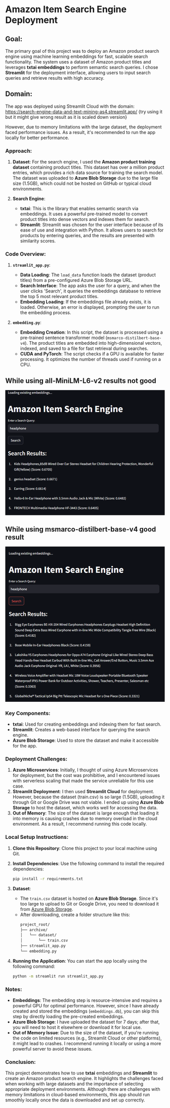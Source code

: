 # Amazon Item Search Engine Deployment

## Goal:
The primary goal of this project was to deploy an Amazon product search engine using machine learning embeddings for fast, scalable search functionality. The system uses a dataset of Amazon product titles and leverages **txtai embeddings** to perform semantic search queries. I chose **Streamlit** for the deployment interface, allowing users to input search queries and retrieve results with high accuracy.

## Domain:
The app was deployed using Streamlit Cloud with the domain: https://search-engine-data-and-text-mining-as4.streamlit.app/ {try using it but it might give wrong result as it is scaled down version}

However, due to memory limitations with the large dataset, the deployment faced performance issues. As a result, it's recommended to run the app locally for better performance.

### Approach:

1. **Dataset**: 
   For the search engine, I used the **Amazon product training dataset** containing product titles. This dataset has over a million product entries, which provides a rich data source for training the search model. The dataset was uploaded to **Azure Blob Storage** due to the large file size (1.5GB), which could not be hosted on GitHub or typical cloud environments.

2. **Search Engine**:
   - **txtai**: This is the library that enables semantic search via embeddings. It uses a powerful pre-trained model to convert product titles into dense vectors and indexes them for search.
   - **Streamlit**: Streamlit was chosen for the user interface because of its ease of use and integration with Python. It allows users to search for products by entering queries, and the results are presented with similarity scores.

### Code Overview:

1. **`streamlit_app.py`**:
   - **Data Loading**: The `load_data` function loads the dataset (product titles) from a pre-configured Azure Blob Storage URL.
   - **Search Interface**: The app asks the user for a query, and when the user clicks 'Search', it queries the embeddings database to retrieve the top 5 most relevant product titles.
   - **Embedding Loading**: If the embeddings file already exists, it is loaded. Otherwise, an error is displayed, prompting the user to run the embedding process.

2. **`embedding.py`**:
   - **Embedding Creation**: In this script, the dataset is processed using a pre-trained sentence transformer model (`msmarco-distilbert-base-v4`). The product titles are embedded into high-dimensional vectors, indexed, and saved to a file for fast retrieval during searches.
   - **CUDA and PyTorch**: The script checks if a GPU is available for faster processing. It optimizes the number of threads used if running on a CPU.
## While using all-MiniLM-L6-v2 results not good
![img.png](img.png)

## While using msmarco-distilbert-base-v4 good result
![img_1.png](img_1.png)

### Key Components:
- **txtai**: Used for creating embeddings and indexing them for fast search.
- **Streamlit**: Creates a web-based interface for querying the search engine.
- **Azure Blob Storage**: Used to store the dataset and make it accessible for the app.

### Deployment Challenges:

1. **Azure Microservices**: Initially, I thought of using Azure Microservices for deployment, but the cost was prohibitive, and I encountered issues with serverless scaling that made the service unreliable for this use case.
2. **Streamlit Deployment**: I then used **Streamlit Cloud** for deployment. However, because the dataset (train.csv) is so large (1.5GB), uploading it through Git or Google Drive was not viable. I ended up using **Azure Blob Storage** to host the dataset, which works well for accessing the data.
3. **Out of Memory**: The size of the dataset is large enough that loading it into memory is causing crashes due to memory overload in the cloud environment. As a result, I recommend running this code locally.

### Local Setup Instructions:

1. **Clone this Repository**:
   Clone this project to your local machine using Git.

2. **Install Dependencies**:
   Use the following command to install the required dependencies:
   ```bash
   pip install -r requirements.txt
   ```

3. **Dataset**:
   - The `train.csv` dataset is hosted on **Azure Blob Storage**. Since it's too large to upload to Git or Google Drive, you need to download it from [Azure Blob Storage](<insert_link_to_blob_storage>).
   - After downloading, create a folder structure like this:
     ```bash
     project_root/
     ├── archive/
     │   └── dataset/
     │       └── train.csv
     ├── streamlit_app.py
     └── embedding.py
     ```

4. **Running the Application**:
   You can start the app locally using the following command:
   ```bash
   python -m streamlit run streamlit_app.py
   ```

### Notes:
- **Embeddings**: The embedding step is resource-intensive and requires a powerful GPU for optimal performance. However, since I have already created and stored the embeddings (`embeddings.db`), you can skip this step by directly loading the pre-created embeddings.
- **Azure Blob Storage**: I have uploaded the dataset for 7 days; after that, you will need to host it elsewhere or download it for local use.
- **Out of Memory Issue**: Due to the size of the dataset, if you're running the code on limited resources (e.g., Streamlit Cloud or other platforms), it might lead to crashes. I recommend running it locally or using a more powerful server to avoid these issues.

### Conclusion:

This project demonstrates how to use **txtai** embeddings and **Streamlit** to create an Amazon product search engine. It highlights the challenges faced when working with large datasets and the importance of selecting appropriate deployment environments. Although there are challenges with memory limitations in cloud-based environments, this app should run smoothly locally once the data is downloaded and set up correctly.